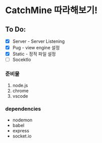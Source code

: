 # CatchMine 따라해보기!

## To Do:

- [x] Server - Server Listening
- [x] Pug - view engine 설정
- [x] Static - 정적 파일 설정
- [ ] SocektIo

### 준비물

1. node.js
2. chrome
3. vscode

### dependencies

- nodemon
- babel
- express
- socket.io
